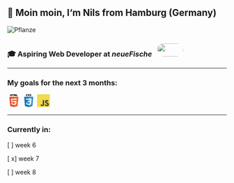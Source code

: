 ## 🌿 Moin moin, I‘m Nils from Hamburg (Germany)

![Pflanze](https://user-images.githubusercontent.com/125801955/236850362-d1336789-fe62-4eea-8abc-2af267625983.png)

### 🎓 Aspiring Web Developer at _neueFische_ &nbsp;&nbsp;<a href="https://www.neuefische.de" target="_blank"><img src="https://images.ctfassets.net/m8n66tuamygx/4hT1EuV1z7nnYGOBXOEWPz/006bf4419464bb53cffcaacb85f84199/metaimage.png" width="60" height="30" style="border-radius: 18px">
</a>

---


### My goals for the next 3 months:

  <img src="https://raw.githubusercontent.com/devicons/devicon/master/icons/html5/html5-original-wordmark.svg" width="30" height="30">
  <img src="https://raw.githubusercontent.com/devicons/devicon/master/icons/css3/css3-original-wordmark.svg" width="30" height="30">
  <img src="https://raw.githubusercontent.com/devicons/devicon/master/icons/javascript/javascript-original.svg" width="30" height="30">

 


---
### Currently in:

[ ] week 6

[ x] week 7

[ ] week 8
